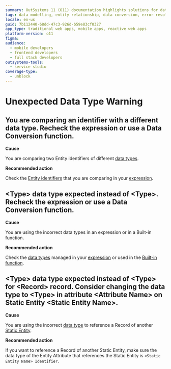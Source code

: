 ```yaml
---
summary: OutSystems 11 (O11) documentation highlights solutions for data type mismatch issues in expressions and entity identifiers.
tags: data modelling, entity relationship, data conversion, error resolution, best practices
locale: en-us
guid: 7b112440-68dd-47c3-926d-b59e83cf0327
app_type: traditional web apps, mobile apps, reactive web apps
platform-version: o11
figma:
audience:
  - mobile developers
  - frontend developers
  - full stack developers
outsystems-tools:
  - service studio
coverage-type:
  - unblock
---
```


# Unexpected Data Type Warning

## You are comparing an identifier with a different data type. Recheck the expression or use a Data Conversion function.

**Cause**

You are comparing two Entity identifiers of different [data types](../../data/data-types/available-data-types.md).

**Recommended action**

Check the [Entity identifiers](https://success.outsystems.com/Documentation/11/Developing_an_Application/Use_Data/Data_Modeling/Entities#Primary_Key) that you are comparing in your [expression](../../logic/expressions/intro.md).

## &lt;Type> data type expected instead of &lt;Type>. Recheck the expression or use a Data Conversion function.

**Cause**

You are using the incorrect data types in an expression or in a Built-in function.

**Recommended action**

Check the [data types](../../data/data-types/available-data-types.md) managed in your [expression](../../logic/expressions/intro.md) or used in the [Built-in function](../../../ref/lang/auto/builtinfunctions.md).

## &lt;Type&gt; data type expected instead of &lt;Type&gt; for &lt;Record&gt; record. Consider changing the data type to &lt;Type&gt; in attribute &lt;Attribute Name&gt; on Static Entity &lt;Static Entity Name&gt;.

**Cause**

You are using the incorrect [data type](../../data/data-types/available-data-types.md) to reference a Record of another [Static Entity](../../../building-apps/data/modeling/entity-static.md).

**Recommended action**

If you want to reference a Record of another Static Entity, make sure the data type of the Entity Attribute that references the Static Entity is `<Static Entity Name> Identifier`.
